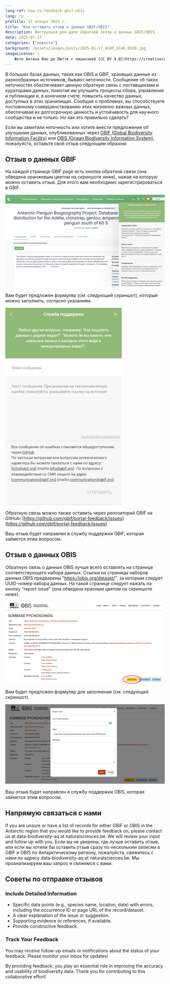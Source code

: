 ```yaml
---
lang-ref: how-to-feedback-gbif-obis
lang: ru
preTitle: 17 января 2025 г.
title: "Как оставить отзыв о данных GBIF/OBIS"
description: Инструкция для дачи обратной связи о данных GBIF/OBIS
date: 2025-01-17
categories: ["новости"]
background: /assets/images/posts/2025-01-17_AVdP_SCAR_0559.jpg
imageLicense: |
    Фото Антона Ван де Пютте с лицензией [CC BY 4.0](https://creativecommons.org/licenses/by/4.0/)
---
```


В больших базах данных, таких как OBIS и GBIF, хранящих данные из разнообразных источников, бывают неточности. Сообщение об таких неточностях обеспечивает ценную обратную связь с поставщиками и кураторами данных, помогая им улучшить процессы сбора, управления и публикации и, в конечном счете, повысить качество данных, доступных в этих хранилищах. Сообщая о проблемах, вы способствуете постоянному совершенствованию этих жизненно важных данных, обеспечивая их долгосрочную ценность и устойчивость для научного сообщества и не только. Но как это правильно сделать?

Если вы заметили неточность или хотите внести предложение об улучшении данных, опубликованных через [GBIF (Global Biodiversity Information Facility)](https://www.gbif.org/) или [OBIS (Ocean Biodiversity Information System)](https://obis.org/), пожалуйста, оставьте свой отзыв следующим образом:

## Отзыв о данных GBIF

На каждой странице GBIF page есть кнопка обратной связи (она обведена оранжевым цветом на скриншоте ниже), нажав на которую можно оставить отзыв. Для этого вам необходимо зарегистрироваться в GBIF.

![/assets/images/posts/2025-01-17-gbif-01-ru.png](/assets/images/posts/2025-01-17-gbif-01-ru.png)

Вам будет предложен формуляр (см. следующий скриншот), который можно заполнить, согласно указаниям.

![/assets/images/posts/2025-01-17-gbif-02-ru.png](/assets/images/posts/2025-01-17-gbif-02-ru.png)

Обратную связь можно также оставить через репозиторий GBIF на GitHub: [https://github.com/gbif/portal-feedback/issues](https://github.com/gbif/portal-feedback/issues).

Ваш отзыв будет направлен в службу поддержки GBIF, которая займется этим вопросом.

## Отзыв о данных OBIS

Обратную связь о данных OBIS лучше всего оставлять на странице соответствующего набора данных. Ссылки на страницы наборов данных OBIS предварены "https://obis.org/dataset/", за которым следует UUID-номер набора данных. На такой странице следует нажать на кнопку "report issue" (она обведена красным цветом на скриншоте ниже).

![/assets/images/posts/2025-01-17-obis-01.png](/assets/images/posts/2025-01-17-obis-01.png)

Вам будет предложен формуляр для заполнения (см. следующий скриншот).

![/assets/images/posts/2025-01-17-obis-02.png](/assets/images/posts/2025-01-17-obis-02.png)

Ваш отзыв будет направлен в службу поддержки OBIS, которая займется этим вопросом.

## Напрямую связаться с нами 

If you are unsure or have a list of records for either GBIF or OBIS in the Antarctic region that you would like to provide feedback on, please contact us at data-biodiversity-aq at naturalsciences.be. We will review your input and follow up with you.
Если вы не уверены, где лучше оставить отзыв, или если вы хотели бы оставить отзыв сразу по нескольким записям в GBIF и OBIS по Антарктическому региону, пожалуйста, свяжитесь с нами по адресу data-biodiversity-aq at naturalsciences.be. Мы проанализируем ваш запрос и свяжемся с вами.

## Советы по отправке отзывов

### Include Detailed Information

- Specific data points (e.g., species name, location, date) with errors, including the occurrence ID or page URL of the record/dataset.
- A clear explanation of the issue or suggestion.
- Supporting evidence or references, if available.
- Provide constructive feedback.

### Track Your Feedback

You may receive follow-up emails or notifications about the status of your feedback. Please monitor your inbox for updates!

By providing feedback, you play an essential role in improving the accuracy and usability of biodiversity data. Thank you for contributing to this collaborative effort!
